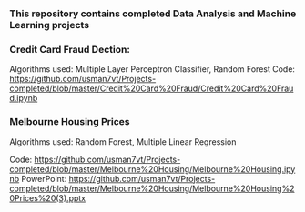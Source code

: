### This repository contains completed Data Analysis and Machine Learning projects
### Credit Card Fraud Dection:
Algorithms used: Multiple Layer Perceptron Classifier, Random Forest
Code:
https://github.com/usman7vt/Projects-completed/blob/master/Credit%20Card%20Fraud/Credit%20Card%20Fraud.ipynb

### Melbourne Housing Prices
Algorithms used: Random Forest, Multiple Linear Regression

Code:
https://github.com/usman7vt/Projects-completed/blob/master/Melbourne%20Housing/Melbourne%20Housing.ipynb 
PowerPoint: 
https://github.com/usman7vt/Projects-completed/blob/master/Melbourne%20Housing/Melbourne%20Housing%20Prices%20(3).pptx
